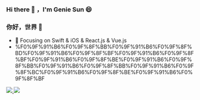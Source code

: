 ### Hi there 👋 ，I'm Genie Sun 😄

<!--
**Gensun/Gensun** is a ✨ _special_ ✨ repository because its `README.md` (this file) appears on your GitHub profile.

Here are some ideas to get you started:

- 🔭 I’m currently working on ...
- 🌱 I’m currently learning ...
- 👯 I’m looking to collaborate on ...
- 🤔 I’m looking for help with ...
- 💬 Ask me about ...
- 📫 How to reach me: ...
- 😄 Pronouns: ...
- ⚡ Fun fact: ...
-->

### 你好，世界 👋

- 🔨   Focusing on Swift & iOS & React.js & Vue.js
-   %F0%9F%91%B6%F0%9F%8F%BB%F0%9F%91%B6%F0%9F%8F%BD%F0%9F%91%B6%F0%9F%8F%BF%F0%9F%91%B6%F0%9F%8F%BF%F0%9F%91%B6%F0%9F%8F%BE%F0%9F%91%B6%F0%9F%8F%BB%F0%9F%91%B6%F0%9F%8F%BB%F0%9F%91%B6%F0%9F%8F%BC%F0%9F%91%B6%F0%9F%8F%BE%F0%9F%91%B6%F0%9F%8F%BF
<div>
  <a href="/" align="left">
    <img src="https://github-readme-stats.vercel.app/api/top-langs/?username=Gensun&text_color=718096&layout=compact&hide_border=true&bg_color=fff&title_color=0366d6&count_private=true&include_all_commits=true" />
  </a>

  <a href="/" align="right">
    <img src="https://github-readme-stats.vercel.app/api?username=Gensun&count_private=true&show_icons=true&icon_color=CE1D2D&title_color=0366d6&text_color=586069&bg_color=fff&hide=issues&hide_border=true&include_all_commits=true" />
  </a>
</div>
